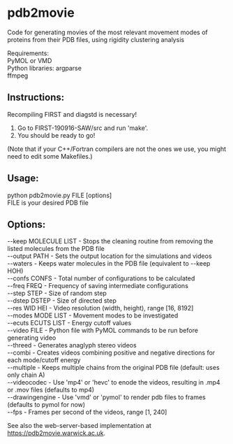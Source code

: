 # pdb2movie
Code for generating movies of the most relevant movement modes of proteins from their PDB files, using rigidity clustering analysis

Requirements:     
PyMOL or VMD     
Python libraries: argparse     
ffmpeg   

## Instructions:      
Recompiling FIRST and diagstd is necessary!
1) Go to FIRST-190916-SAW/src and run 'make'.
2) You should be ready to go! 

(Note that if your C++/Fortran compilers are not the ones we use, you might need to edit some Makefiles.)   

## Usage:     
python pdb2movie.py FILE [options]    
FILE is your desired PDB file    

## Options:     

--keep MOLECULE LIST - Stops the cleaning routine from removing the listed molecules from the PDB file     
--output PATH        - Sets the output location for the simulations and videos    
--waters             - Keeps water molecules in the PDB file (equivalent to --keep HOH)     
--confs CONFS        - Total number of configurations to be calculated     
--freq FREQ          - Frequency of saving intermediate configurations        
--step STEP          - Size of random step       
--dstep DSTEP        - Size of directed step        
--res WID HEI        - Video resolution (width, height), range [16, 8192]     
--modes MODE LIST    - Movement modes to be investigated           
--ecuts ECUTS LIST   - Energy cutoff values        
--video FILE         - Python file with PyMOL commands to be run before generating video            
--threed             - Generates anaglyph stereo videos     
--combi              - Creates videos combining positive and negative directions for each mode/cutoff energy      
--multiple           - Keeps multiple chains from the original PDB file (default: uses only chain A)   
--videocodec         - Use 'mp4' or 'hevc' to enode the videos, resulting in .mp4 or .mov files (defaults to mp4)     
--drawingengine      - Use 'vmd' or 'pymol' to render pdb files to frames (defaults to pymol for now)     
--fps                - Frames per second of the videos, range [1, 240] 

See also the web-server-based implementation at https://pdb2movie.warwick.ac.uk.
